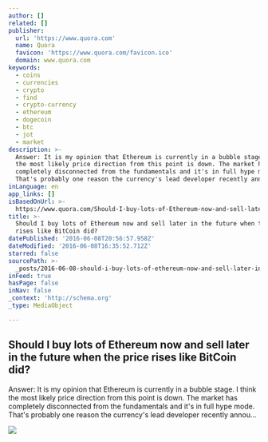```yaml
---
author: []
related: []
publisher:
  url: 'https://www.quora.com'
  name: Quora
  favicon: 'https://www.quora.com/favicon.ico'
  domain: www.quora.com
keywords:
  - coins
  - currencies
  - crypto
  - find
  - crypto-currency
  - ethereum
  - dogecoin
  - btc
  - jot
  - market
description: >-
  Answer: It is my opinion that Ethereum is currently in a bubble stage. I think
  the most likely price direction from this point is down. The market has
  completely disconnected from the fundamentals and it's in full hype mode.
  That's probably one reason the currency's lead developer recently annou...
inLanguage: en
app_links: []
isBasedOnUrl: >-
  https://www.quora.com/Should-I-buy-lots-of-Ethereum-now-and-sell-later-in-the-future-when-the-price-rises-like-BitCoin-did
title: >-
  Should I buy lots of Ethereum now and sell later in the future when the price
  rises like BitCoin did?
datePublished: '2016-06-08T20:56:57.958Z'
dateModified: '2016-06-08T16:35:52.712Z'
starred: false
sourcePath: >-
  _posts/2016-06-08-should-i-buy-lots-of-ethereum-now-and-sell-later-in-the-futu.md
inFeed: true
hasPage: false
inNav: false
_context: 'http://schema.org'
_type: MediaObject

---
```

<article style=""><h1>Should I buy lots of Ethereum now and sell later in the future when the price rises like BitCoin did?</h1><p>Answer: It is my opinion that Ethereum is currently in a bubble stage. I think the most likely price direction from this point is down. The market has completely disconnected from the fundamentals and it's in full hype mode. That's probably one reason the currency's lead developer recently annou...</p><img src="https://qsf.is.quoracdn.net/-images.new_grid.fb_share_default.pnge6dde9cfa6e03c43.png" /></article>